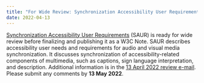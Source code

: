 ```yaml
---
title: "For Wide Review: Synchronization Accessibility User Requirements (SAUR)"
date: 2022-04-13
---
```


<p><a href="https://www.w3.org/TR/saur/">Synchronization Accessibility User Requirements</a> (SAUR) is ready for wide review before finalizing and publishing it as a W3C Note. SAUR describes accessibility user needs and requirements for audio and visual media synchronization. It discusses synchronization of accessibility-related components of multimedia, such as captions, sign language interpretation, and description. Additional information is in the <a href="https://lists.w3.org/Archives/Public/public-wai-announce/2022AprJun/0001.html">13 April 2022 review e-mail</a>. Please submit any comments by <strong>13 May 2022</strong>.</p>
